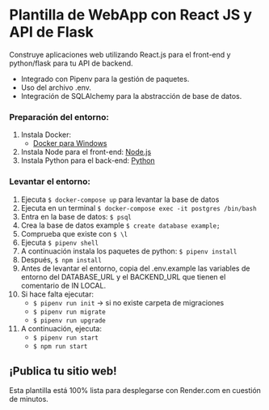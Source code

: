 # Plantilla de WebApp con React JS y API de Flask

Construye aplicaciones web utilizando React.js para el front-end y python/flask para tu API de backend.

- Integrado con Pipenv para la gestión de paquetes.
- Uso del archivo .env.
- Integración de SQLAlchemy para la abstracción de base de datos.

### Preparación del entorno:

1. Instala Docker:
    - [Docker para Windows](https://docs.docker.com/desktop/install/windows-install/)
2. Instala Node para el front-end: [Node.js](https://nodejs.org/en/download)
3. Instala Python para el back-end: [Python](https://www.python.org/downloads/)

### Levantar el entorno:

1. Ejecuta `$ docker-compose up` para levantar la base de datos
2. Ejecuta en un terminal `$ docker-compose exec -it postgres /bin/bash`
3. Entra en la base de datos: `$ psql`
4. Crea la base de datos example `$ create database example;`
5. Comprueba que existe con `$ \l`
6. Ejecuta `$ pipenv shell`
7. A continuación instala los paquetes de python: `$ pipenv install`
8. Después, `$ npm install`
9. Antes de levantar el entorno, copia del .env.example las variables de entorno del DATABASE_URL y el BACKEND_URL que tienen el comentario de IN LOCAL.
10. Si hace falta ejecutar:
    - `$ pipenv run init` -> si no existe carpeta de migraciones
    - `$ pipenv run migrate`
    - `$ pipenv run upgrade`
11. A continuación, ejecuta:
    - `$ pipenv run start`
    - `$ npm run start`

## ¡Publica tu sitio web!

Esta plantilla está 100% lista para desplegarse con Render.com en cuestión de minutos.

